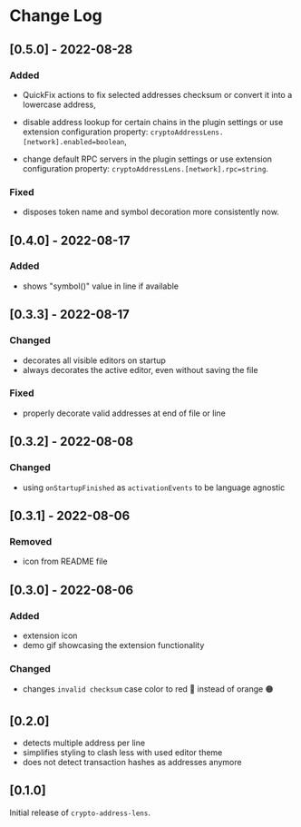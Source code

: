 # Change Log

## [0.5.0] - 2022-08-28

### Added

+ QuickFix actions to fix selected addresses checksum or convert it into a lowercase address,

+ disable address lookup for certain chains in the plugin settings or use extension configuration property: `cryptoAddressLens.[network].enabled=boolean`,

+ change default RPC servers in the plugin settings or use extension configuration property: `cryptoAddressLens.[network].rpc=string`.

### Fixed

+ disposes token name and symbol decoration more consistently now.

## [0.4.0] - 2022-08-17

### Added

+ shows "symbol()" value in line if available

## [0.3.3] - 2022-08-17

### Changed

+ decorates all visible editors on startup
+ always decorates the active editor, even without saving the file

### Fixed

+ properly decorate valid addresses at end of file or line

## [0.3.2] - 2022-08-08

### Changed

+ using `onStartupFinished` as `activationEvents` to be language agnostic

## [0.3.1] - 2022-08-06

### Removed

+ icon from README file

## [0.3.0] - 2022-08-06

### Added

+ extension icon
+ demo gif showcasing the extension functionality

### Changed

+ changes `invalid checksum` case color to red 🔴 instead of orange 🟠

## [0.2.0]

+ detects multiple address per line
+ simplifies styling to clash less with used editor theme
+ does not detect transaction hashes as addresses anymore

## [0.1.0]

Initial release of `crypto-address-lens`.